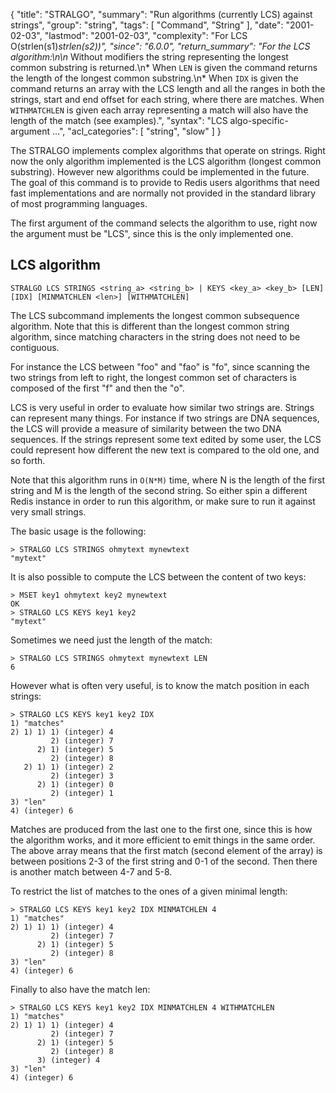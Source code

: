 {
  "title": "STRALGO",
  "summary": "Run algorithms (currently LCS) against strings",
  "group": "string",
  "tags": [
    "Command",
    "String"
  ],
  "date": "2001-02-03",
  "lastmod": "2001-02-03",
  "complexity": "For LCS O(strlen(s1)*strlen(s2))",
  "since": "6.0.0",
  "return_summary": "For the LCS algorithm:\n\n* Without modifiers the string representing the longest common substring is returned.\n* When `LEN` is given the command returns the length of the longest common substring.\n* When `IDX` is given the command returns an array with the LCS length and all the ranges in both the strings, start and end offset for each string, where there are matches. When `WITHMATCHLEN` is given each array representing a match will also have the length of the match (see examples).",
  "syntax": "LCS algo-specific-argument ...",
  "acl_categories": [
    "string",
    "slow"
  ]
}

The STRALGO implements complex algorithms that operate on strings.
Right now the only algorithm implemented is the LCS algorithm (longest common
substring). However new algorithms could be implemented in the future.
The goal of this command is to provide to Redis users algorithms that need
fast implementations and are normally not provided in the standard library of
most programming languages.

The first argument of the command selects the algorithm to use, right now
the argument must be "LCS", since this is the only implemented one.

## LCS algorithm

```
STRALGO LCS STRINGS <string_a> <string_b> | KEYS <key_a> <key_b> [LEN] [IDX] [MINMATCHLEN <len>] [WITHMATCHLEN]
```

The LCS subcommand implements the longest common subsequence algorithm. Note that this is different than the longest common string algorithm, since matching characters in the string does not need to be contiguous.

For instance the LCS between "foo" and "fao" is "fo", since scanning the two strings from left to right, the longest common set of characters is composed of the first "f" and then the "o".

LCS is very useful in order to evaluate how similar two strings are. Strings can represent many things. For instance if two strings are DNA sequences, the LCS will provide a measure of similarity between the two DNA sequences. If the strings represent some text edited by some user, the LCS could represent how different the new text is compared to the old one, and so forth.

Note that this algorithm runs in `O(N*M)` time, where N is the length of the first string and M is the length of the second string. So either spin a different Redis instance in order to run this algorithm, or make sure to run it against very small strings.

The basic usage is the following:

```
> STRALGO LCS STRINGS ohmytext mynewtext
"mytext"
```

It is also possible to compute the LCS between the content of two keys:

```
> MSET key1 ohmytext key2 mynewtext
OK
> STRALGO LCS KEYS key1 key2
"mytext"
```

Sometimes we need just the length of the match:

```
> STRALGO LCS STRINGS ohmytext mynewtext LEN
6
```

However what is often very useful, is to know the match position in each strings:

```
> STRALGO LCS KEYS key1 key2 IDX
1) "matches"
2) 1) 1) 1) (integer) 4
         2) (integer) 7
      2) 1) (integer) 5
         2) (integer) 8
   2) 1) 1) (integer) 2
         2) (integer) 3
      2) 1) (integer) 0
         2) (integer) 1
3) "len"
4) (integer) 6
```

Matches are produced from the last one to the first one, since this is how
the algorithm works, and it more efficient to emit things in the same order.
The above array means that the first match (second element of the array)
is between positions 2-3 of the first string and 0-1 of the second.
Then there is another match between 4-7 and 5-8.

To restrict the list of matches to the ones of a given minimal length:

```
> STRALGO LCS KEYS key1 key2 IDX MINMATCHLEN 4
1) "matches"
2) 1) 1) 1) (integer) 4
         2) (integer) 7
      2) 1) (integer) 5
         2) (integer) 8
3) "len"
4) (integer) 6
```

Finally to also have the match len:

```
> STRALGO LCS KEYS key1 key2 IDX MINMATCHLEN 4 WITHMATCHLEN
1) "matches"
2) 1) 1) 1) (integer) 4
         2) (integer) 7
      2) 1) (integer) 5
         2) (integer) 8
      3) (integer) 4
3) "len"
4) (integer) 6
```

